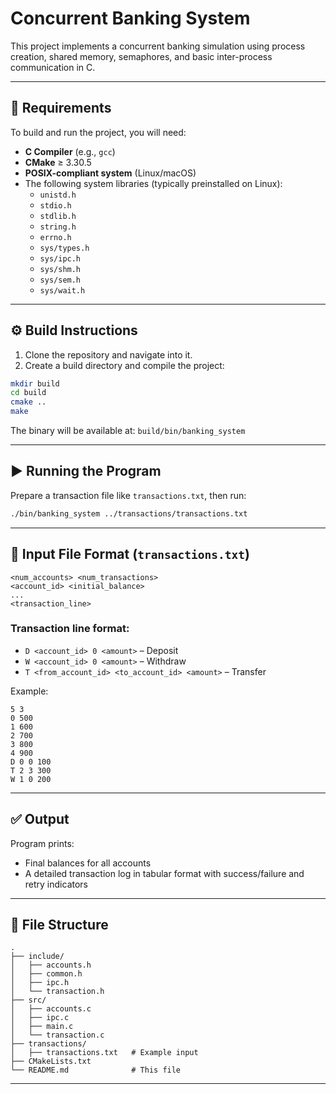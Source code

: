 # Concurrent Banking System

This project implements a concurrent banking simulation using process creation, shared memory, semaphores, and basic inter-process communication in C.

---

## 🧰 Requirements

To build and run the project, you will need:

- **C Compiler** (e.g., `gcc`)
- **CMake** ≥ 3.30.5
- **POSIX-compliant system** (Linux/macOS)
- The following system libraries (typically preinstalled on Linux):
  - `unistd.h`
  - `stdio.h`
  - `stdlib.h`
  - `string.h`
  - `errno.h`
  - `sys/types.h`
  - `sys/ipc.h`
  - `sys/shm.h`
  - `sys/sem.h`
  - `sys/wait.h`

---

## ⚙️ Build Instructions

1. Clone the repository and navigate into it.
2. Create a build directory and compile the project:

```bash
mkdir build
cd build
cmake ..
make
```

The binary will be available at: `build/bin/banking_system`

---

## ▶️ Running the Program

Prepare a transaction file like `transactions.txt`, then run:

```bash
./bin/banking_system ../transactions/transactions.txt
```

---

## 📄 Input File Format (`transactions.txt`)

```
<num_accounts> <num_transactions>
<account_id> <initial_balance>
...
<transaction_line>
```

### Transaction line format:
- `D <account_id> 0 <amount>` – Deposit
- `W <account_id> 0 <amount>` – Withdraw
- `T <from_account_id> <to_account_id> <amount>` – Transfer

Example:
```
5 3
0 500
1 600
2 700
3 800
4 900
D 0 0 100
T 2 3 300
W 1 0 200
```

---

## ✅ Output

Program prints:

- Final balances for all accounts
- A detailed transaction log in tabular format with success/failure and retry indicators

---

## 📁 File Structure

```
.
├── include/
│   ├── accounts.h
│   ├── common.h
│   ├── ipc.h
│   └── transaction.h
├── src/
│   ├── accounts.c
│   ├── ipc.c
│   ├── main.c
│   └── transaction.c
├── transactions/
│   ├── transactions.txt   # Example input
├── CMakeLists.txt
└── README.md              # This file
```

---
